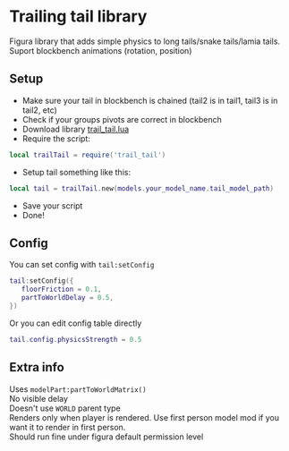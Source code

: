 # Trailing tail library
Figura library that adds simple physics to long tails/snake tails/lamia tails.<br>
Suport blockbench animations (rotation, position)

## Setup
- Make sure your tail in blockbench is chained (tail2 is in tail1, tail3 is in tail2, etc)
- Check if your groups pivots are correct in blockbench
- Download library [trail_tail.lua](trail_tail.lua)
- Require the script:
```lua
local trailTail = require('trail_tail')
```
- Setup tail something like this:
```lua
local tail = trailTail.new(models.your_model_name.tail_model_path)
```
- Save your script
- Done!

## Config
You can set config with `tail:setConfig`
```lua
tail:setConfig({
   floorFriction = 0.1,
   partToWorldDelay = 0.5,
})
```
Or you can edit config table directly
```lua
tail.config.physicsStrength = 0.5
```

## Extra info
Uses `modelPart:partToWorldMatrix()`<br>
No visible delay <br>
Doesn't use `WORLD` parent type <br>
Renders only when player is rendered. Use first person model mod if you want it to render in first person. <br>
Should run fine under figura default permission level